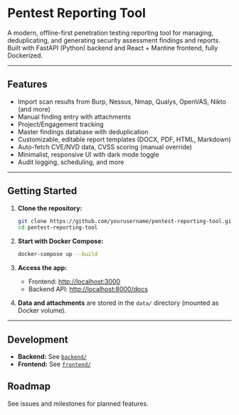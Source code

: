 # Pentest Reporting Tool

A modern, offline-first penetration testing reporting tool for managing, deduplicating, and generating security assessment findings and reports.  
Built with FastAPI (Python) backend and React + Mantine frontend, fully Dockerized.

---

## Features

- Import scan results from Burp, Nessus, Nmap, Qualys, OpenVAS, Nikto (and more)
- Manual finding entry with attachments
- Project/Engagement tracking
- Master findings database with deduplication
- Customizable, editable report templates (DOCX, PDF, HTML, Markdown)
- Auto-fetch CVE/NVD data, CVSS scoring (manual override)
- Minimalist, responsive UI with dark mode toggle
- Audit logging, scheduling, and more

---

## Getting Started

1. **Clone the repository:**
   ```sh
   git clone https://github.com/yourusername/pentest-reporting-tool.git
   cd pentest-reporting-tool
   ```

2. **Start with Docker Compose:**
   ```sh
   docker-compose up --build
   ```

3. **Access the app:**
   - Frontend: [http://localhost:3000](http://localhost:3000)
   - Backend API: [http://localhost:8000/docs](http://localhost:8000/docs)

4. **Data and attachments** are stored in the `data/` directory (mounted as Docker volume).

---

## Development

- **Backend:** See [`backend/`](backend/)
- **Frontend:** See [`frontend/`](frontend/)

## Roadmap

See issues and milestones for planned features.